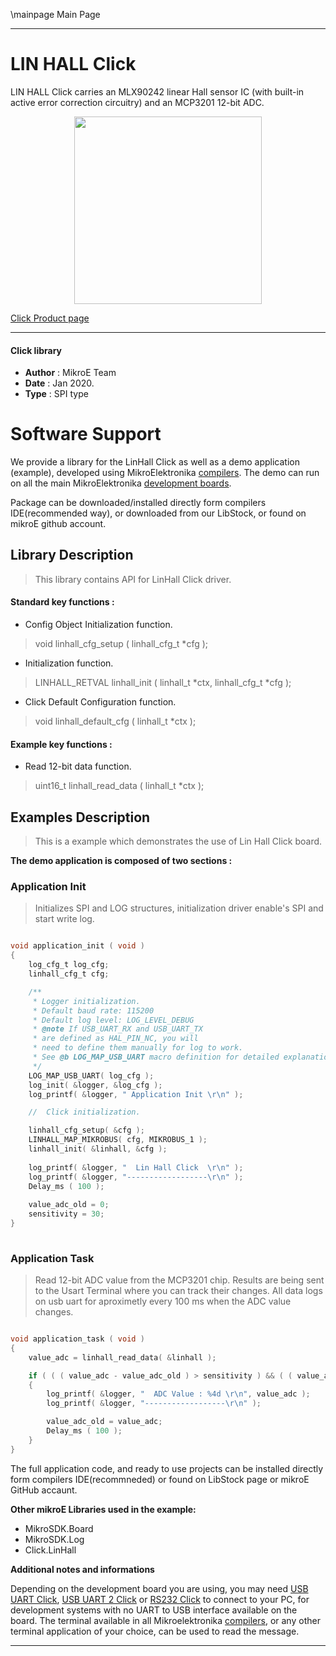 \mainpage Main Page
 
 

---
# LIN HALL Click

LIN HALL Click carries an MLX90242 linear Hall sensor IC (with built-in active error correction circuitry) and an MCP3201 12-bit ADC.

<p align="center">
  <img src="https://download.mikroe.com/images/click_for_ide/linhall_click.png" height=300px>
</p>

[Click Product page](https://www.mikroe.com/lin-hall-click)

---


#### Click library 

- **Author**        : MikroE Team
- **Date**          : Jan 2020.
- **Type**          : SPI type


# Software Support

We provide a library for the LinHall Click 
as well as a demo application (example), developed using MikroElektronika 
[compilers](https://shop.mikroe.com/compilers). 
The demo can run on all the main MikroElektronika [development boards](https://shop.mikroe.com/development-boards).

Package can be downloaded/installed directly form compilers IDE(recommended way), or downloaded from our LibStock, or found on mikroE github account. 

## Library Description

> This library contains API for LinHall Click driver.

#### Standard key functions :

- Config Object Initialization function.
> void linhall_cfg_setup ( linhall_cfg_t *cfg ); 
 
- Initialization function.
> LINHALL_RETVAL linhall_init ( linhall_t *ctx, linhall_cfg_t *cfg );

- Click Default Configuration function.
> void linhall_default_cfg ( linhall_t *ctx );


#### Example key functions :

- Read 12-bit data function.
> uint16_t linhall_read_data ( linhall_t *ctx );
 
## Examples Description

> 
> This is a example which demonstrates the use of Lin Hall Click board.
> 

**The demo application is composed of two sections :**

### Application Init 

>
> Initializes SPI and LOG structures, initialization driver enable's 
> SPI and start write log.
> 

```c

void application_init ( void )
{
    log_cfg_t log_cfg;
    linhall_cfg_t cfg;

    /** 
     * Logger initialization.
     * Default baud rate: 115200
     * Default log level: LOG_LEVEL_DEBUG
     * @note If USB_UART_RX and USB_UART_TX 
     * are defined as HAL_PIN_NC, you will 
     * need to define them manually for log to work. 
     * See @b LOG_MAP_USB_UART macro definition for detailed explanation.
     */
    LOG_MAP_USB_UART( log_cfg );
    log_init( &logger, &log_cfg );
    log_printf( &logger, " Application Init \r\n" );

    //  Click initialization.

    linhall_cfg_setup( &cfg );
    LINHALL_MAP_MIKROBUS( cfg, MIKROBUS_1 );
    linhall_init( &linhall, &cfg );
    
    log_printf( &logger, "  Lin Hall Click  \r\n" );
    log_printf( &logger, "------------------\r\n" );
    Delay_ms ( 100 );
    
    value_adc_old = 0;
    sensitivity = 30;
}
  
```

### Application Task

>
> Read 12-bit ADC value from the MCP3201 chip.
> Results are being sent to the Usart Terminal where you can track their changes.
> All data logs on usb uart for aproximetly every 100 ms when the ADC value changes.
> 

```c

void application_task ( void )
{
    value_adc = linhall_read_data( &linhall );

    if ( ( ( value_adc - value_adc_old ) > sensitivity ) && ( ( value_adc_old - value_adc ) > sensitivity ) )
    {
        log_printf( &logger, "  ADC Value : %4d \r\n", value_adc );
        log_printf( &logger, "------------------\r\n" );

        value_adc_old = value_adc;
        Delay_ms ( 100 );
    }
}  

``` 

The full application code, and ready to use projects can be  installed directly form compilers IDE(recommneded) or found on LibStock page or mikroE GitHub accaunt.

**Other mikroE Libraries used in the example:** 

- MikroSDK.Board
- MikroSDK.Log
- Click.LinHall

**Additional notes and informations**

Depending on the development board you are using, you may need 
[USB UART Click](https://shop.mikroe.com/usb-uart-click), 
[USB UART 2 Click](https://shop.mikroe.com/usb-uart-2-click) or 
[RS232 Click](https://shop.mikroe.com/rs232-click) to connect to your PC, for 
development systems with no UART to USB interface available on the board. The 
terminal available in all Mikroelektronika 
[compilers](https://shop.mikroe.com/compilers), or any other terminal application 
of your choice, can be used to read the message.



---
